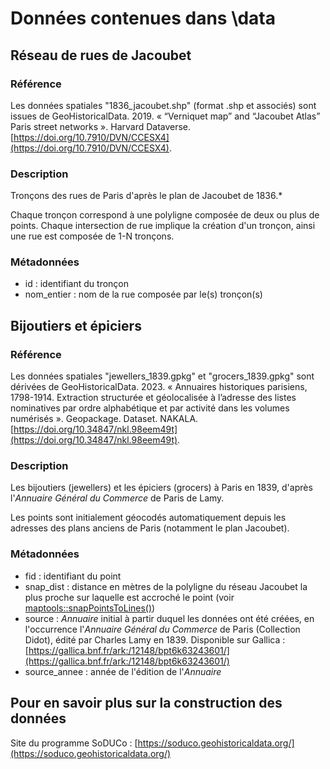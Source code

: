 # Données contenues dans \data

## Réseau de rues de Jacoubet
### Référence
Les données spatiales "1836_jacoubet.shp" (format .shp et associés) sont issues de GeoHistoricalData. 2019. 
« “Verniquet map” and “Jacoubet Atlas” Paris street networks ». Harvard Dataverse. [https://doi.org/10.7910/DVN/CCESX4](https://doi.org/10.7910/DVN/CCESX4).

### Description
Tronçons des rues de Paris d'après le plan de Jacoubet de 1836.*

Chaque tronçon correspond à une polyligne composée de deux ou plus de points. 
Chaque intersection de rue implique la création d'un tronçon, ainsi une rue est composée de 1-N tronçons.

### Métadonnées

* id : identifiant du tronçon
* nom_entier : nom de la rue composée par le(s) tronçon(s)


## Bijoutiers et épiciers 
### Référence
Les données spatiales "jewellers_1839.gpkg" et "grocers_1839.gpkg" sont dérivées de GeoHistoricalData. 2023. 
« Annuaires historiques parisiens, 1798-1914. Extraction structurée et géolocalisée à l’adresse des 
listes nominatives par ordre alphabétique et par activité dans les volumes numérisés ». Geopackage. 
Dataset. NAKALA. [https://doi.org/10.34847/nkl.98eem49t](https://doi.org/10.34847/nkl.98eem49t).

### Description
Les bijoutiers (jewellers) et les épiciers (grocers) à Paris en 1839, d'après l'_Annuaire Général du Commerce_ de Paris de Lamy. 

Les points sont initialement géocodés automatiquement depuis les adresses des plans anciens de Paris (notamment le plan Jacoubet).

### Métadonnées

* fid : identifiant du point
* snap_dist : distance en mètres de la polyligne du réseau Jacoubet la plus proche sur laquelle est accroché le point
  (voir [maptools::snapPointsToLines()](https://www.rdocumentation.org/packages/maptools/versions/1.1-8/topics/snapPointsToLines))
* source : _Annuaire_ initial à partir duquel les données ont été créées, en l'occurrence l'_Annuaire Général du Commerce_ de Paris (Collection Didot),
  édité par Charles Lamy en 1839. Disponible sur Gallica : [https://gallica.bnf.fr/ark:/12148/bpt6k63243601/](https://gallica.bnf.fr/ark:/12148/bpt6k63243601/)
* source_annee : année de l'édition de l'_Annuaire_


## Pour en savoir plus sur la construction des données

Site du programme SoDUCo : [https://soduco.geohistoricaldata.org/](https://soduco.geohistoricaldata.org/)